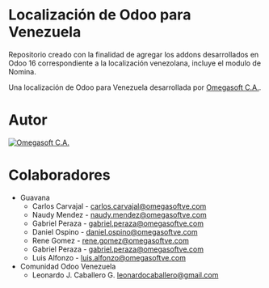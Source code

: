 # Localización de Odoo para Venezuela

Repositorio creado con la finalidad de agregar los addons desarrollados en Odoo 16 correspondiente a la localización venezolana, incluye el modulo de Nomina.

Una localización de Odoo para Venezuela desarrollada por [Omegasoft C.A.](https://www.omegasoftve.com/).

# Autor

[![Omegasoft C.A.](https://www.omegasoftve.com/web/image/website/1/logo/Omegasoft?unique=b4027d4)](https://www.omegasoftve.com/)

# Colaboradores

-   Guavana
    -   Carlos Carvajal - carlos.carvajal@omegasoftve.com
    -   Naudy Mendez - naudy.mendez@omegasoftve.com
    -   Gabriel Peraza - gabriel.peraza@omegasoftve.com
    -   Daniel Ospino - daniel.ospino@omegasoftve.com
    -   Rene Gomez - rene.gomez@omegasoftve.com
    -   Gabriel Peraza - gabriel.peraza@omegasoftve.com
    -   Luis Alfonzo - luis.alfonzo@omegasoftve.com
-   Comunidad Odoo Venezuela
    - Leonardo J. Caballero G. leonardocaballero@gmail.com
